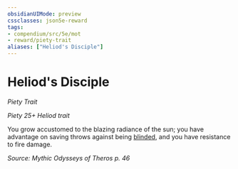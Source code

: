 ```yaml
---
obsidianUIMode: preview
cssclasses: json5e-reward
tags:
- compendium/src/5e/mot
- reward/piety-trait
aliases: ["Heliod's Disciple"]
---
```

# Heliod's Disciple
*Piety Trait*  

*Piety 25+ Heliod trait*

You grow accustomed to the blazing radiance of the sun; you have advantage on saving throws against being [blinded](/2-Mechanics/CLI/rules/conditions.md#blinded), and you have resistance to fire damage.

*Source: Mythic Odysseys of Theros p. 46*